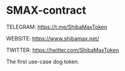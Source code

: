# SMAX-contract

TELEGRAM: https://t.me/ShibaMaxToken

WEBSITE: https://www.shibamax.net/

TWITTER: https://twitter.com/ShibaMaxToken

The first use-case dog token.
